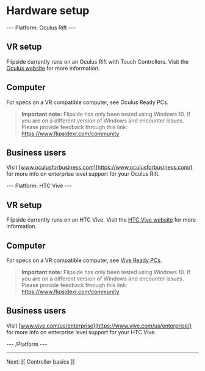 # Hardware setup

--- Platform: Oculus Rift ---

## VR setup

Flipside currently runs on an Oculus Rift with Touch Controllers.  Visit the [Oculus website](https://www.oculus.com/) for more information.

## Computer

For specs on a VR compatible computer, see Oculus Ready PCs.  

> **Important note:** Flipside has only been tested using Windows 10.  If you are on a different version of Windows and encounter issues. Please provide feedback through this link: https://www.flipsidexr.com/community

## Business users

Visit [www.oculusforbusiness.com](https://www.oculusforbusiness.com/) for more info on enterprise level support for your Oculus Rift.

--- Platform: HTC Vive ---

## VR setup

Flipside currently runs on an HTC Vive.  Visit the [HTC Vive website](https://www.vive.com/) for more information.

## Computer

For specs on a VR compatible computer, see [Vive Ready PCs](https://www.vive.com/ready/).  

> **Important note:** Flipside has only been tested using Windows 10.  If you are on a different version of Windows and encounter issues. Please provide feedback through this link: https://www.flipsidexr.com/community

## Business users

Visit [www.vive.com/us/enterprise](https://www.vive.com/us/enterprise/) for more info on enterprise level support for your HTC Vive.

--- /Platform ---

---

Next: [[ Controller basics ]]
